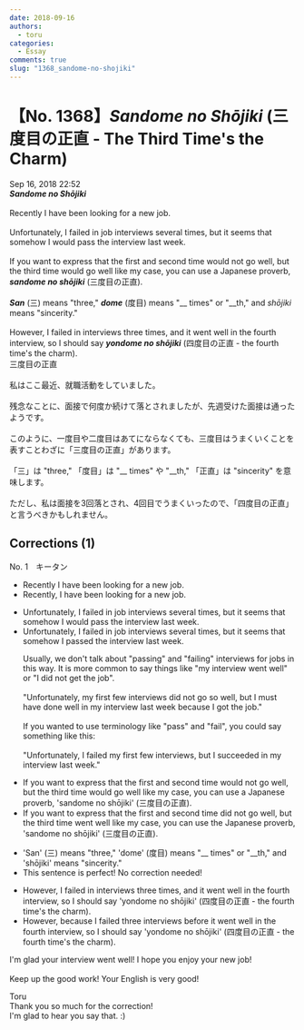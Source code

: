 ```yaml
---
date: 2018-09-16
authors:
  - toru
categories:
  - Essay
comments: true
slug: "1368_sandome-no-shojiki"
---
```


# 【No. 1368】<strong><em>Sandome no Shōjiki</em></strong> (三度目の正直 - The Third Time's the Charm)
<div class="date">Sep 16, 2018 22:52</div>
<div id="post"><div id="body_show_ori">
<strong><em>Sandome no Shōjiki</em></strong><br/><br/>Recently I have been looking for a new job.<br/><br/>Unfortunately, I failed in job interviews several times, but it seems that somehow I would pass the interview last week.<br/><br/>If you want to express that the first and second time would not go well, but the third time would go well like my case, you can use a Japanese proverb, <strong><em>sandome no shōjiki</em></strong> (三度目の正直).<br/><br/><strong><em>San</em></strong> (三) means "three," <strong><em>dome</em></strong> (度目) means "__ times" or "__th," and <em>shōjiki</em> means "sincerity."<br/><br/>However, I failed in interviews three times, and it went well in the fourth interview, so I should say <strong><em>yondome no shōjiki</em></strong> (四度目の正直 - the fourth time's the charm).
</div></div>

<!-- more -->

<div id="post_ja"><div id="body_show_mo">
三度目の正直<br/><br/>私はここ最近、就職活動をしていました。<br/><br/>残念なことに、面接で何度か続けて落とされましたが、先週受けた面接は通ったようです。<br/><br/>このように、一度目や二度目はあてにならなくても、三度目はうまくいくことを表すことわざに「三度目の正直」があります。<br/><br/>「三」は "three," 「度目」は "__ times" や "__th," 「正直」は "sincerity" を意味します。<br/><br/>ただし、私は面接を3回落とされ、4回目でうまくいったので、「四度目の正直」と言うべきかもしれません。
</div></div>

## Corrections (1)
<div id="block"><div class="first_name"> No. 1　<span class="just_name">キータン</span></div><div id="block2">
<ul class="correction_field">
<li class="incorrect">Recently I have been looking for a new job.</li>
<li class="corrected correct">
Recently<span class="f_red">,</span> I have been looking for a new job.
</li>
</ul>
<ul class="correction_field">
<li class="incorrect">Unfortunately, I failed in job interviews several times, but it seems that somehow I would pass the interview last week.</li>
<li class="corrected correct">
Unfortunately, I failed in job interviews several times, but it seems that somehow I <span class="f_red">passed </span>the interview last week.
<p class="correction_comment">Usually, we don't talk about "passing" and "failing" interviews for jobs in this way. It is more common to say things like "my interview went well" or "I did not get the job".<br/><br/>"Unfortunately, my first few interviews did not go so well, but I must have done well in my interview last week because I got the job."<br/><br/>If you wanted to use terminology like "pass" and "fail", you could say something like this:<br/><br/>"Unfortunately, I failed my first few interviews, but I succeeded in my interview last week."</p>
</li>
</ul>
<ul class="correction_field">
<li class="incorrect">If you want to express that the first and second time would not go well, but the third time would go well like my case, you can use a Japanese proverb, 'sandome no shōjiki' (三度目の正直).</li>
<li class="corrected correct">
If you want to express that the first and second time <span class="f_red">did </span>not go well, but the third time <span class="f_red">went</span> well like my case, you can use <span class="f_red">the</span> Japanese proverb, 'sandome no shōjiki' (三度目の正直).
</li>
</ul>
<ul class="correction_field">
<li class="incorrect">'San' (三) means "three," 'dome' (度目) means "__ times" or "__th," and 'shōjiki' means "sincerity."</li>
<li class="corrected perfect">This sentence is perfect! No correction needed!</li>
</ul>
<ul class="correction_field">
<li class="incorrect">However, I failed in interviews three times, and it went well in the fourth interview, so I should say 'yondome no shōjiki' (四度目の正直 - the fourth time's the charm).</li>
<li class="corrected correct">
However, <span class="f_blue">because</span> I failed <span class="f_blue">three interviews before</span> it went well in the fourth interview, <span class="sline"><span class="f_red">so</span></span> I should say 'yondome no shōjiki' (四度目の正直 - the fourth time's the charm).
</li>
</ul>
<p class="comment_small">
 I'm glad your interview went well! I hope you enjoy your new job!
 <br/>
 <br/>
 Keep up the good work! Your English is very good!
</p>

</div><div class="name"><span class="just_name">Toru</span><br>
Thank you so much for the correction!<br/>I'm glad to hear you say that. :)
</div>
</div>
